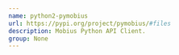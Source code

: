 ```yaml
---
name: python2-pymobius
url: https://pypi.org/project/pymobius/#files
description: Mobius Python API Client.
group: None
---
```

